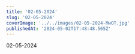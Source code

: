 ```yaml
---
title: '02-05-2024'
slug: '02-05-2024'
coverImage: '../../images/02-05-2024-MwOT.jpg'
publishedAt: '2024-05-02T17:48:48.565Z'
---
```


02-05-2024